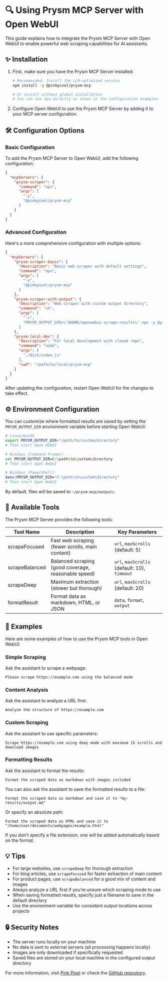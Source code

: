 # 🔍 Using Prysm MCP Server with Open WebUI

This guide explains how to integrate the Prysm MCP Server with Open WebUI to enable powerful web scraping capabilities for AI assistants.

## ✨ Installation

1. First, make sure you have the Prysm MCP Server installed:
   ```bash
   # Recommended: Install the LLM-optimized version
   npm install -g @pinkpixel/prysm-mcp
   
   # Or install without global installation
   # You can use npx directly as shown in the configuration examples
   ```

2. Configure Open WebUI to use the Prysm MCP Server by adding it to your MCP server configuration.

## 🛠️ Configuration Options

### Basic Configuration

To add the Prysm MCP Server to Open WebUI, add the following configuration:

```json
{
  "mcpServers": {
    "prysm-scraper": {
      "command": "npx",
      "args": [
        "-y",
        "@pinkpixel/prysm-mcp"
      ]
    }
  }
}
```

### Advanced Configuration

Here's a more comprehensive configuration with multiple options:

```json
{
  "mcpServers": {
    "prysm-scraper-basic": {
      "description": "Basic web scraper with default settings",
      "command": "npx",
      "args": [
        "-y",
        "@pinkpixel/prysm-mcp"
      ]
    },
    "prysm-scraper-with-output": {
      "description": "Web scraper with custom output directory",
      "command": "sh",
      "args": [
        "-c",
        "PRYSM_OUTPUT_DIR=\"$HOME/openwebui-scrape-results\" npx -y @pinkpixel/prysm-mcp"
      ]
    },
    "prysm-local-dev": {
      "description": "For local development with cloned repo",
      "command": "node",
      "args": [
        "./dist/index.js"
      ],
      "cwd": "/path/to/local/prysm-mcp"
    }
  }
}
```

After updating the configuration, restart Open WebUI for the changes to take effect.

## ⚙️ Environment Configuration

You can customize where formatted results are saved by setting the `PRYSM_OUTPUT_DIR` environment variable before starting Open WebUI:

```bash
# Linux/macOS
export PRYSM_OUTPUT_DIR="/path/to/custom/directory"
# Then start Open WebUI

# Windows (Command Prompt)
set PRYSM_OUTPUT_DIR=C:\path\to\custom\directory
# Then start Open WebUI

# Windows (PowerShell)
$env:PRYSM_OUTPUT_DIR="C:\path\to\custom\directory"
# Then start Open WebUI
```

By default, files will be saved to `~/prysm-mcp/output/`.

## 🚀 Available Tools

The Prysm MCP Server provides the following tools:

| Tool Name | Description | Key Parameters |
|-----------|-------------|----------------|
| scrapeFocused | Fast web scraping (fewer scrolls, main content) | `url`, `maxScrolls` (default: 5) |
| scrapeBalanced | Balanced scraping (good coverage, reasonable speed) | `url`, `maxScrolls` (default: 10), `timeout` |
| scrapeDeep | Maximum extraction (slower but thorough) | `url`, `maxScrolls` (default: 20) |
| formatResult | Format data as markdown, HTML, or JSON | `data`, `format`, `output` |

## 📝 Examples

Here are some examples of how to use the Prysm MCP tools in Open WebUI:

### Simple Scraping

Ask the assistant to scrape a webpage:

```
Please scrape https://example.com using the balanced mode
```

### Content Analysis

Ask the assistant to analyze a URL first:

```
Analyze the structure of https://example.com
```

### Custom Scraping

Ask the assistant to use specific parameters:

```
Scrape https://example.com using deep mode with maximum 15 scrolls and download images
```

### Formatting Results

Ask the assistant to format the results:

```
Format the scraped data as markdown with images included
```

You can also ask the assistant to save the formatted results to a file:

```
Format the scraped data as markdown and save it to "my-results/output.md"
```

Or specify an absolute path:

```
Format the scraped data as HTML and save it to "/home/user/documents/webpages/example.html"
```

If you don't specify a file extension, one will be added automatically based on the format.

## 💡 Tips

- For large websites, use `scrapeDeep` for thorough extraction
- For blog articles, use `scrapeFocused` for faster extraction of main content
- For product pages, use `scrapeBalanced` for a good mix of content and images
- Always analyze a URL first if you're unsure which scraping mode to use
- When saving formatted results, specify just a filename to save in the default directory
- Use the environment variable for consistent output locations across projects

## 🔒 Security Notes

- The server runs locally on your machine
- No data is sent to external servers (all processing happens locally)
- Images are only downloaded if specifically requested
- Saved files are stored on your local machine in the configured output directory

For more information, visit [Pink Pixel](https://pinkpixel.dev) or check the [GitHub repository](https://github.com/pinkpixel-dev/prysm-mcp). 